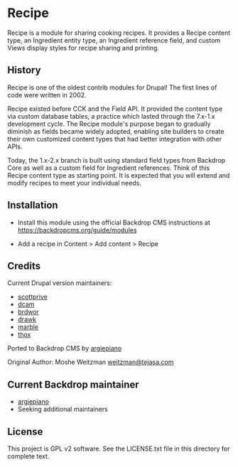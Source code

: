 # Recipe

Recipe is a module for sharing cooking recipes. It provides a Recipe content type, an Ingredient entity type, an Ingredient reference field, and custom Views display styles for recipe sharing and printing.

## History
Recipe is one of the oldest contrib modules for Drupal! The first lines of code were written in 2002.

Recipe existed before CCK and the Field API. It provided the content type via custom database tables, a practice which lasted through the 7.x-1.x development cycle. The Recipe module's purpose began to gradually diminish as fields became widely adopted, enabling site builders to create their own customized content types that had better integration with other APIs.

Today, the 1.x-2.x branch is built using standard field types from Backdrop Core as well as a custom field for Ingredient references. Think of this Recipe content type as starting point. It is expected that you will extend and modify recipes to meet your individual needs.

## Installation
- Install this module using the official Backdrop CMS instructions at
  https://backdropcms.org/guide/modules

- Add a recipe in Content > Add content > Recipe

## Credits
Current Drupal version maintainers:
- [scottprive](https://www.drupal.org/u/scottprive)
- [dcam](https://www.drupal.org/u/dcam)
- [brdwor](https://www.drupal.org/u/brdwor)
- [drawk](https://www.drupal.org/user/68658)
- [marble](https://www.drupal.org/user/49529)
- [thox](https://www.drupal.org/user/21913)

Ported to Backdrop CMS by [argiepiano](https://github.com/argiepiano)

Original Author: Moshe Weitzman <weitzman@tejasa.com>

## Current Backdrop maintainer
- [argiepiano](https://github.com/argiepiano)
- Seeking additional maintainers

## License
This project is GPL v2 software. See the LICENSE.txt file in this directory for
complete text.
